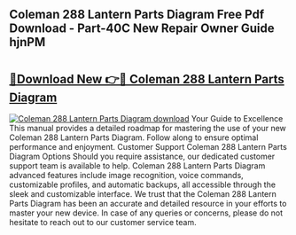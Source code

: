 ## Coleman 288 Lantern Parts Diagram Free Pdf Download - Part-40C New Repair Owner Guide hjnPM

# <h2><a href="http://dfu8zij.blite.top/?on=Coleman+288+Lantern+Parts+Diagram">🔗Download New 👉🔴 Coleman 288 Lantern Parts Diagram</a></h2>

[![Coleman 288 Lantern Parts Diagram download](https://i.imgur.com/lujVjoI.png)](http://dfu8zij.blite.top/?on=Coleman+288+Lantern+Parts+Diagram)
Your Guide to Excellence This manual provides a detailed roadmap for mastering the use of your new Coleman 288 Lantern Parts Diagram. Follow along to ensure optimal performance and enjoyment. Customer Support Coleman 288 Lantern Parts Diagram Options Should you require assistance, our dedicated customer support team is available to help. Coleman 288 Lantern Parts Diagram advanced features include image recognition, voice commands, customizable profiles, and automatic backups, all accessible through the sleek and customizable interface. We trust that the Coleman 288 Lantern Parts Diagram has been an accurate and detailed resource in your efforts to master your new device. In case of any queries or concerns, please do not hesitate to reach out to our customer service team.
